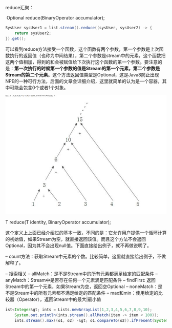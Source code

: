 reduce汇聚：

​	Optional<T> reduce(BinaryOperator<T> accumulator);

```java
SysUser sysUser1 = list.stream().reduce((sysUser, sysUser2) -> {
    return sysUser2;
}).get();
```

​	可以看到reduce方法接受一个函数，这个函数有两个参数，第一个参数是上次函数执行的返回值（也称为中间结果），第二个参数是stream中的元素，这个函数把这两个值相加，得到的和会被赋值给下次执行这个函数的第一个参数。要注意的是：**第一次执行的时候第一个参数的值是Stream的第一个元素，第二个参数是Stream的第二个元素**。这个方法返回值类型是Optional，这是Java8防止出现NPE的一种可行方法，后面的文章会详细介绍，这里就简单的认为是一个容器，其中可能会包含0个或者1个对象。

![reduce.jpg](reduce.jpg)



T reduce(T identity, BinaryOperator<T> accumulator);

​	这个定义上上面已经介绍过的基本一致，不同的是：它允许用户提供一个循环计算的初始值，如果Stream为空，就直接返回该值。而且这个方法不会返回Optional，因为其不会出现null值。下面直接给出例子，就不再做说明了。

– count方法：获取Stream中元素的个数。比较简单，这里就直接给出例子，不做解释了。

– 搜索相关
– allMatch：是不是Stream中的所有元素都满足给定的匹配条件
– anyMatch：Stream中是否存在任何一个元素满足匹配条件
– findFirst: 返回Stream中的第一个元素，如果Stream为空，返回空Optional
– noneMatch：是不是Stream中的所有元素都不满足给定的匹配条件
– max和min：使用给定的比较器（Operator），返回Stream中的最大|最小值

```java
ist<Integer&gt; ints = Lists.newArrayList(1,2,3,4,5,6,7,8,9,10);
    System.out.println(ints.stream().allMatch(item -> item < 100));
    ints.stream().max((o1, o2) -&gt; o1.compareTo(o2)).ifPresent(System.out::println);
```



